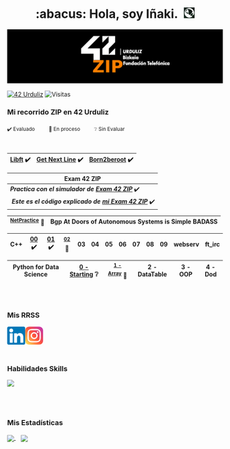 <div align="center">
  <h1 align="center">:abacus: Hola, soy Iñaki.&nbsp;
  <img src="https://raw.githubusercontent.com/inakilastra/inakilastra/main/images/nautilus.png" alt="Nautilus" width="25" height="25"></h1>
</div>

![Banner (claro)](https://raw.githubusercontent.com/inakilastra/inakilastra/main/images/42ZIP_urduliz.png)



[![42 Urduliz](https://img.shields.io/badge/Urduliz-black?style=flat&logo=42&logoColor=white)](https://profile.intra.42.fr/users/ilastra-)
![Visitas](https://api.visitorbadge.io/api/visitors?path=https%3A%2F%2Fgithub.com%2Finakilastra%2Finakilastra&label=Visitas&countColor=%23d9e3f0&style=flat&labelStyle=lower)

### **Mi recorrido ZIP en 42 Urduliz**

<sub>:heavy_check_mark: Evaluado &nbsp;&nbsp;&nbsp;&nbsp;&nbsp;&nbsp;&nbsp;&nbsp; :construction: En proceso &nbsp;&nbsp;&nbsp;&nbsp;&nbsp;&nbsp;&nbsp;&nbsp; :grey_question: Sin Evaluar</sub>

<br />

| [Libft](https://github.com/inakilastra/Libft) :heavy_check_mark: | [Get Next Line](https://github.com/inakilastra/Get_Next_Line) :heavy_check_mark: | [Born2beroot](https://github.com/inakilastra/Born2beroot)  :heavy_check_mark: |
|---|---|---|

| **Exam 42 ZIP** |
|---|
| ***Practica con el simulador de [Exam 42 ZIP](https://github.com/inakilastra/ExamZIP)*** :heavy_check_mark: 
| ***Este es el código explicado de [mi Exam 42 ZIP](https://github.com/inakilastra/Mi_Exman_ZIP)*** :heavy_check_mark: 

| <sup>[NetPractice](https://github.com/inakilastra/NetPractice)</sup> :construction: | Bgp At Doors of Autonomous Systems is Simple BADASS |
|---|---|

| C++ | [00](https://github.com/inakilastra/CPP00) :heavy_check_mark: | [01](https://github.com/inakilastra/CPP01) :heavy_check_mark: | <sup>[02](https://github.com/inakilastra/CPP02)</sup> :construction: | 03 | 04 | 05 | 06 | 07 | 08 | 09 | webserv | ft_irc | 
|---|---|---|---|---|---|---|---|---|---|---|---|---|

| Python for Data Science | [0 - Starting](https://github.com/inakilastra/Python_for_Data_Science_0_Starting) :grey_question: | <sup>[1 - Array](https://github.com/inakilastra/Python_for_Data_Science_1_Array)</sup> :construction: | 2 - DataTable | 3 - OOP | 4 - Dod |
|---|---|---|---|---|---|

<br /><br />

<div align="left">
  <h3>Mis RRSS</h3>
  <a href="https://www.linkedin.com/in/inakilastra/">
    <img align="left" src="https://raw.githubusercontent.com/inakilastra/inakilastra/main/images/linkedin.svg" alt="icon | LinkedIn" width="42px"/>
  </a>
  &emsp;
  <a href="https://www.instagram.com/inakilastra">
    <img align="left" src="https://raw.githubusercontent.com/inakilastra/inakilastra/main/images/instagram.svg" alt="@inakilastra | Instagram" width="42px"/>
  </a>
</div>

<br /><br />

<div align="left">
  <h3>Habilidades Skills</h3>
    <a href="https://skillicons.dev">
    <img src="https://skillicons.dev/icons?i=github,c,windows,azure,powershell" />
  </a>
</div>
<div align="left">

<br /><br />

  <h3>Mis Estadísticas</h3>
  <a href="https://github.com/inakilastra/github-readme-stats">
    <img align="center" src="https://github-readme-stats.vercel.app/api?username=inakilastra&show_icons=true&theme=ambient_gradient&locale=es" />
  </a>
  &nbsp;&nbsp;
  <a href="https://github.com/inakilastra/convoychat">
    <img align="center" src="https://github-readme-stats.vercel.app/api/top-langs/?username=inakilastra&layout=compact&locale=es" />
  </a>
</div> 

<!--
**inakilastra/inakilastra** is a ✨ _special_ ✨ repository because its `README.md` (this file) appears on your GitHub profile.

Here are some ideas to get you started:

- 🔭 I’m currently working on ...
- 🌱 I’m currently learning ...
- 👯 I’m looking to collaborate on ...
- 🤔 I’m looking for help with ...
- 💬 Ask me about ...
- 📫 How to reach me: ...
- 😄 Pronouns: ...
- ⚡ Fun fact: ...
-->

<!--
> [!NOTE]  
> Highlights information that users should take into account, even when skimming.

> [!TIP]
> Optional information to help a user be more successful.

> [!IMPORTANT]  
> Crucial information necessary for users to succeed.

> [!WARNING]  
> Critical content demanding immediate user attention due to potential risks.

> [!CAUTION]
> Negative potential consequences of an action.
-->

